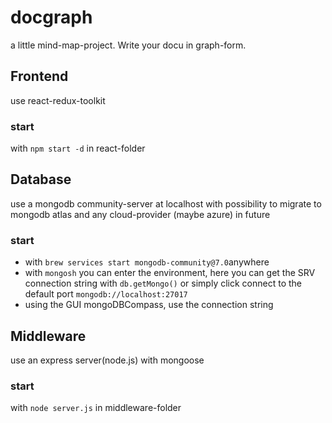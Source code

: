 # docgraph
a little mind-map-project.
Write your docu in graph-form.

## Frontend
use react-redux-toolkit
### start
with `npm start -d` in react-folder

## Database
use a mongodb community-server at localhost with possibility to migrate to mongodb atlas and any cloud-provider (maybe azure) in future
### start
- with `brew services start mongodb-community@7.0`anywhere
- with `mongosh` you can enter the environment, here you can get the SRV connection string with `db.getMongo()`
  or simply click connect to the default port `mongodb://localhost:27017`
- using the GUI mongoDBCompass, use the connection string

## Middleware
use an express server(node.js) with mongoose
### start
with `node server.js` in middleware-folder